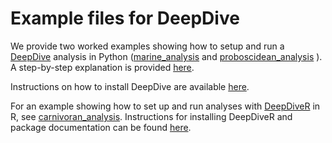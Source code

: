 # Example files for DeepDive

We provide two worked examples showing how to setup and run a [DeepDive](https://github.com/DeepDive-project/deepdive) analysis in Python ([marine_analysis](https://github.com/DeepDive-project/example_files/tree/main/marine_analysis) and [proboscidean_analysis](https://github.com/DeepDive-project/example_files/tree/main/proboscidean_analysis) ). A step-by-step explanation is provided [here](https://github.com/DeepDive-project/example_files/tree/main/marine_analysis).

Instructions on how to install DeepDive are available [here](https://github.com/DeepDive-project/deepdive/blob/main/README.md#installing-deepdive-in-a-virtual-environment).

For an example showing how to set up and run analyses with [DeepDiveR](https://github.com/DeepDive-project/DeepDiveR) in R, see [carnivoran_analysis](https://github.com/DeepDive-project/example_files/tree/main/carnivoran_analysis). Instructions for installing DeepDiveR and package documentation can be found [here](https://github.com/DeepDive-project/DeepDiveR).
